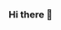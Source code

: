 ### Hi there 👋

<!--[![Anurag's GitHub stats](https://github-readme-stats.vercel.app/api?username=thomas-baskin)](https://github.com/anuraghazra/github-readme-stats)
[![GitHub Streak](https://github-readme-streak-stats.herokuapp.com/?user=thomas-baskin)](https://git.io/streak-stats)
-->

<!--
**thomas-baskin/thomas-baskin** is a ✨ _special_ ✨ repository because its `README.md` (this file) appears on your GitHub profile.

Here are some ideas to get you started:

- 🔭 I’m currently working on ...
- 🌱 I’m currently learning ...
- 👯 I’m looking to collaborate on ...
- 🤔 I’m looking for help with ...
- 💬 Ask me about ...
- 📫 How to reach me: ...
- 😄 Pronouns: ...
- ⚡ Fun fact: ...
-->
